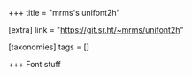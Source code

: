 +++
title = "mrms's unifont2h"

[extra]
link = "https://git.sr.ht/~mrms/unifont2h"

[taxonomies]
tags = []

+++
Font stuff
